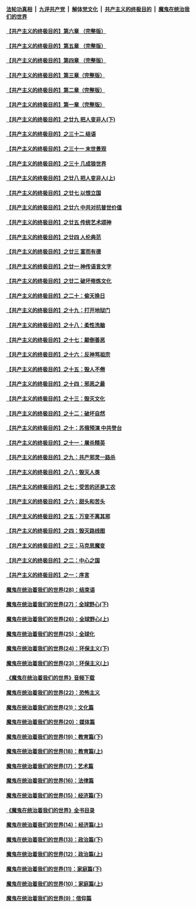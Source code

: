 

####  [法轮功真相](../../../../basic/blob/master/README.md?t=07061002) &nbsp;|&nbsp; [九评共产党](../../../../9ping.md/blob/master/README.md?t=07061002) &nbsp;|&nbsp; [解体党文化](../../../../jtdwh.md/blob/master/README.md?t=07061002)  &nbsp;|&nbsp; [共产主义的终极目的](../../../../gczydzjmd.md/blob/master/README.md?t=07061002) &nbsp;|&nbsp; [魔鬼在统治我们的世界](../../../../mgztzwmdsj.md/blob/master/README.md?t=07061002) 

#### [【共产主义的终极目的】第六章 （完整版）](../pages/nsc422/n11428913.md?t=07061002) 

#### [【共产主义的终极目的】第五章 （完整版）](../pages/nsc422/n11428912.md?t=07061002) 

#### [【共产主义的终极目的】第四章 （完整版）](../pages/nsc422/n11428907.md?t=07061002) 

#### [【共产主义的终极目的】第三章（完整版）](../pages/nsc422/n11428848.md?t=07061002) 

#### [【共产主义的终极目的】第二章（完整版）](../pages/nsc422/n11428831.md?t=07061002) 

#### [【共产主义的终极目的】第一章（完整版）](../pages/nsc422/n11417651.md?t=07061002) 

#### [【共产主义的终极目的】之廿九 把人变非人(下)](../pages/nsc422/n11344140.md?t=07061002) 

#### [【共产主义的终极目的】之三十二 结语](../pages/nsc422/n11360535.md?t=07061002) 

#### [【共产主义的终极目的】之三十一 末世景观](../pages/nsc422/n11351129.md?t=07061002) 

#### [【共产主义的终极目的】之三十 几成狼世界](../pages/nsc422/n11348280.md?t=07061002) 

#### [【共产主义的终极目的】之廿八 把人变非人(上)](../pages/nsc422/n11340492.md?t=07061002) 

#### [【共产主义的终极目的】之廿七 以恨立国](../pages/nsc422/n11336944.md?t=07061002) 

#### [【共产主义的终极目的】之廿六 中共对抗普世价值](../pages/nsc422/n11324785.md?t=07061002) 

#### [【共产主义的终极目的】之廿五 传统艺术颂神](../pages/nsc422/n11296396.md?t=07061002) 

#### [【共产主义的终极目的】之廿四 人伦典范](../pages/nsc422/n11296397.md?t=07061002) 

#### [【共产主义的终极目的】之廿三 富而有德](../pages/nsc422/n11283598.md?t=07061002) 

#### [【共产主义的终极目的】之廿一 神传语言文字](../pages/nsc422/n11263265.md?t=07061002) 

#### [【共产主义的终极目的】之廿二 破坏修炼文化](../pages/nsc422/n11245728.md?t=07061002) 

#### [【共产主义的终极目的】之二十：偷天换日](../pages/nsc422/n11238846.md?t=07061002) 

#### [【共产主义的终极目的】之十九：打开地狱门](../pages/nsc422/n11206376.md?t=07061002) 

#### [【共产主义的终极目的】之十八：柔性洗脑](../pages/nsc422/n11199994.md?t=07061002) 

#### [【共产主义的终极目的】之十七：颠倒善恶](../pages/nsc422/n11179782.md?t=07061002) 

#### [【共产主义的终极目的】之十六：反神骂祖宗](../pages/nsc422/n11166798.md?t=07061002) 

#### [【共产主义的终极目的】之十五：毁人不倦](../pages/nsc422/n11166792.md?t=07061002) 

#### [【共产主义的终极目的】之十四：邪恶之最](../pages/nsc422/n11150249.md?t=07061002) 

#### [【共产主义的终极目的】之十三：毁灭文化](../pages/nsc422/n11135227.md?t=07061002) 

#### [【共产主义的终极目的】之十二：破坏自然](../pages/nsc422/n11135214.md?t=07061002) 

#### [【共产主义的终极目的】之十：苏俄预演 中共登台](../pages/nsc422/n11118424.md?t=07061002) 

#### [【共产主义的终极目的】之十一：屠杀精英](../pages/nsc422/n11118442.md?t=07061002) 

#### [【共产主义的终极目的】之九：共产邪灵一路杀](../pages/nsc422/n11114139.md?t=07061002) 

#### [【共产主义的终极目的】之八：毁灭人类](../pages/nsc422/n11108503.md?t=07061002) 

#### [【共产主义的终极目的】之七：受苦的还是工农](../pages/nsc422/n11101809.md?t=07061002) 

#### [【共产主义的终极目的】之六：甜头和苦头](../pages/nsc422/n11096971.md?t=07061002) 

#### [【共产主义的终极目的】之五：万变不离其邪](../pages/nsc422/n11091285.md?t=07061002) 

#### [【共产主义的终极目的】之四：毁灭路线图](../pages/nsc422/n11086284.md?t=07061002) 

#### [【共产主义的终极目的】之三：马克思魔变](../pages/nsc422/n11061941.md?t=07061002) 

#### [【共产主义的终极目的】之二：中心之国](../pages/nsc422/n11047728.md?t=07061002) 

#### [【共产主义的终极目的】之一：序言](../pages/nsc422/n11086077.md?t=07061002) 

#### [魔鬼在统治着我们的世界(28)：结束语](../pages/nsc422/n10936246.md?t=07061002) 

#### [魔鬼在统治着我们的世界(27)：全球野心(下)](../pages/nsc422/n10928319.md?t=07061002) 

#### [魔鬼在统治着我们的世界(26)：全球野心(上)](../pages/nsc422/n10900318.md?t=07061002) 

#### [魔鬼在统治着我们的世界(25)：全球化](../pages/nsc422/n10788205.md?t=07061002) 

#### [魔鬼在统治着我们的世界(24)：环保主义(下)](../pages/nsc422/n10695307.md?t=07061002) 

#### [魔鬼在统治着我们的世界(23)：环保主义(上)](../pages/nsc422/n10688613.md?t=07061002) 

#### [《魔鬼在统治着我们的世界》音频下载](../pages/nsc422/n10635553.md?t=07061002) 

#### [魔鬼在统治着我们的世界(22)：恐怖主义](../pages/nsc422/n10614727.md?t=07061002) 

#### [魔鬼在统治着我们的世界(21)：文化篇](../pages/nsc422/n10597706.md?t=07061002) 

#### [魔鬼在统治着我们的世界(20)：媒体篇](../pages/nsc422/n10586579.md?t=07061002) 

#### [魔鬼在统治着我们的世界(19)：教育篇(下)](../pages/nsc422/n10564808.md?t=07061002) 

#### [魔鬼在统治着我们的世界(18)：教育篇(上)](../pages/nsc422/n10526970.md?t=07061002) 

#### [魔鬼在统治着我们的世界(17)：艺术篇](../pages/nsc422/n10499093.md?t=07061002) 

#### [魔鬼在统治着我们的世界(16)：法律篇](../pages/nsc422/n10485969.md?t=07061002) 

#### [魔鬼在统治着我们的世界(15)：经济篇(下)](../pages/nsc422/n10469975.md?t=07061002) 

#### [《魔鬼在统治着我们的世界》全书目录](../pages/nsc422/n10464261.md?t=07061002) 

#### [魔鬼在统治着我们的世界(14)：经济篇(上)](../pages/nsc422/n10457370.md?t=07061002) 

#### [魔鬼在统治着我们的世界(13)：政治篇(下)](../pages/nsc422/n10448270.md?t=07061002) 

#### [魔鬼在统治着我们的世界(12)：政治篇(上)](../pages/nsc422/n10444576.md?t=07061002) 

#### [魔鬼在统治着我们的世界(11)：家庭篇(下)](../pages/nsc422/n10440961.md?t=07061002) 

#### [魔鬼在统治着我们的世界(10)：家庭篇(上)](../pages/nsc422/n10435448.md?t=07061002) 

#### [魔鬼在统治着我们的世界(9)：信仰篇](../pages/nsc422/n10432159.md?t=07061002) 

